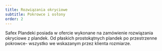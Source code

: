 ```yaml
---
title: Rozwiązania okryciowe
subtitle: Pokrowce i osłony
order: 2
---
```


Safex Plandeki posiada w ofercie wykonane na zamówienie rozwiązania okryciowe z
plandek. Od płaskich prostokątnych plandek po przestrzenne pokrowce- wszystko we
wskazanym przez klienta rozmiarze.
